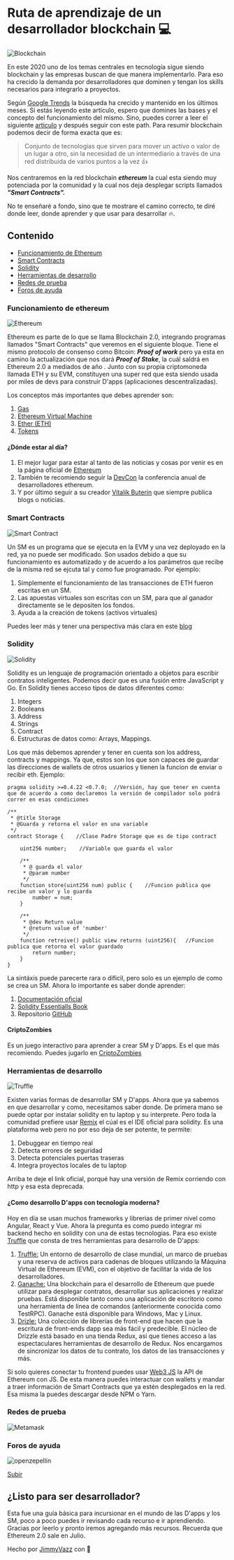 # Ruta de aprendizaje de un desarrollador blockchain 💻

![Blockchain](https://www.welivesecurity.com/wp-content/uploads/2018/09/blockchain-que-es-como-funciona.jpg)

En este 2020 uno de los temas centrales en tecnología sigue siendo blockchain y las empresas buscan de que manera implementarlo. Para eso ha crecido la demanda por desarrolladores que dominen y tengan los skills necesarios para integrarlo a proyectos. 

Según [Google Trends]([https://trends.google.es/trends/explore?geo=MX&q=blockchain](https://trends.google.es/trends/explore?geo=MX&q=blockchain)) la búsqueda ha crecido y mantenido en los últimos meses. 
Si estás leyendo este artículo, espero que domines las bases y el concepto del funcionamiento del mismo. Sino, puedes correr a leer el siguiente [articulo]([https://medium.com/@JimmyVazz/el-verdadero-potencial-del-blockchain-moda-o-revoluci%C3%B3n-ca07fef2ea7a?source=---------8------------------](https://medium.com/@JimmyVazz/el-verdadero-potencial-del-blockchain-moda-o-revoluci%C3%B3n-ca07fef2ea7a?source=---------8------------------)) y después seguir con este path. 
Para resumir blockchain podemos decir de forma exacta que es:

>Conjunto de tecnologias que sirven para mover un activo o valor de un lugar a otro, sin la necesidad de un intermediario a través de una red distribuida de varios puntos a la vez 👍


Nos centraremos en la red blockchain ***ethereum*** la cual esta siendo muy potenciada por la comunidad y la cual nos deja desplegar scripts llamados ***"Smart Contracts".***  

No te enseñaré a fondo, sino que te mostrare el camino correcto, te diré donde leer, donde aprender y que usar para desarrollar 🔥.
<a name="top"> </a>
## Contenido
* [Funcionamiento de Ethereum](#item1)
* [Smart Contracts](#item2)
* [Solidity](#item3)
* [Herramientas de desarrollo](#item4)
* [Redes de prueba](#item5)
* [Foros de ayuda](#item6)

<a name="item1"></a>
### Funcionamiento de ethereum
![Ethereum](https://quesoncriptomonedas.org/wp-content/uploads/2018/09/ethereum_logo.jpg)

Ethereum es parte de lo que se llama Blockchain 2.0, integrando programas llamados "Smart Contracts" que veremos en el siguiente bloque. Tiene el mismo protocolo de consenso como Bitcoin: ***Proof of work*** pero ya esta en camino la actualización que nos dará ***Proof of Stake***, la cuál saldrá en Ethereum 2.0 a mediados de año . Junto con su propia criptomoneda llamada ETH y su EVM, constituyen una super red que esta siendo usada por miles de devs para construir D'apps (aplicaciones descentralizadas).

Los conceptos más importantes que debes aprender son:
1. [Gas](https://medium.com/astec/entendiendo-el-gas-en-ethereum-e77a6f30090f)
2. [Ethereum Virtual Machine](https://criptotendencia.com/2018/05/13/ethereum-virtual-machine-una-caracteristica-que-hace-unica-a-ethereum/)
3. [Ether (ETH)](https://blockgeeks.com/guides/es/que-es-ethereum/)
4. [Tokens](https://es.cointelegraph.com/explained/what-is-a-token-and-how-does-it-work)
#### ¿Dónde estar al día?
1. El mejor lugar para estar al tanto de las noticias y cosas por venir es en la página oficial de  [Ethereum](https://ethereum.org/)
2. También te recomiendo seguir la [DevCon](https://archive.devcon.org/) la conferencia anual de desarrolladores ethereum. 
3. Y por último seguir a su creador [Vitalik Buterin](https://twitter.com/vitalikbuterin?lang=es) que siempre publica blogs o noticias. 

<a name="item2"></a>
### Smart Contracts
![Smart Contract](https://miro.medium.com/max/800/1*dZ5WRGrGQ5nQFkHV3iBzSA.jpeg)

Un SM es un programa que se ejecuta en la EVM y una vez deployado en la red, ya no puede ser modificado. Son usados debido a que su funcionamiento es automatizado y de acuerdo a los parámetros que recibe de la misma red se ejcuta tal y como fue programado. Por ejemplo:
1. Simplemente el funcionamiento de las transacciones de ETH fueron escritas en un SM.
2. Las apuestas virtuales son escritas con un SM, para que al ganador directamente se le depositen los fondos.
3. Ayuda a la creación de tokens (activos virtuales)

Puedes leer más y tener una perspectiva más clara en este [blog](https://es.cointelegraph.com/explained/what-is-a-smart-contract)

<a name="item3"></a>
### Solidity
![Solidity](https://i2.wp.com/cryptohabanero.com/wp-content/uploads/2018/10/400px-Solidity.png?fit=400%2C165&ssl=1)

Solidity es un lenguaje de programación orientado a objetos para escribir contratos inteligentes. Podemos decir que es una fusión entre JavaScript y Go. En Solidity tienes acceso tipos de datos diferentes como:
1. Integers
2. Booleans
3. Address
4. Strings
5. Contract
6. Estructuras de datos como: Arrays, Mappings.

Los que más debemos aprender y tener en cuenta son los address, contracts y mappings. Ya que, estos son los que son capaces de guardar las direcciones de wallets de otros usuarios y tienen la funcion de enviar o recibir eth.
Ejemplo:
```
pragma solidity >=0.4.22 <0.7.0;  //Versión, hay que tener en cuenta que de acuerdo a como declaremos la versión de compilador solo podrá correr en esas condiciones

/**
 * @title Storage
 * @Guarda y retorna el valor en una variable
 */
contract Storage {    //Clase Padre Storage que es de tipo contract

    uint256 number;    //Variable que guarda el valor 

    /**
     * @ guarda el valor
     * @param number 
     */
    function store(uint256 num) public {    //Funcion publica que recibe un valor y lo guarda
        number = num;
    }

    /**
     * @dev Return value 
     * @return value of 'number'
     */
    function retreive() public view returns (uint256){   //Funcion publica que retorna el valor guardado
        return number;
    }
}

```
La sintáxis puede parecerte rara o dificil, pero solo es un ejemplo de como se crea un SM. Ahora lo importante es saber donde aprender:
1. [Documentación oficial](https://solidity.readthedocs.io/)
2.  [Solidity Essentialls Book](https://arxiv.org/pdf/1905.01659)
3. Repositorio [GitHub](https://github.com/ethereum/solidity)

#### CriptoZombies
Es un juego interactivo para aprender a crear SM y D'apps. Es el que más recomiendo. Puedes jugarlo en [CriptoZombies](https://cryptozombies.io/es/)

<a name="item4"></a>
### Herramientas de desarrollo
![Truffle](https://blog.desdelinux.net/wp-content/uploads/2019/12/truffle-suite-herramientas-blockchain-imagen-destacada-blog-desdelinux-830x429.jpg)

Existen varias formas de desarrollar SM y D'apps. Ahora que ya sabemos en que desarrollar y como, necesitamos saber donde. De primera mano se puede optar por instalar solidity en tu laptop y su interprete. Pero toda la comunidad prefiere usar [Remix](https://remix.ethereum.org/) el cúal es el IDE oficial para solidity. Es una plataforma web pero no por eso deja de ser potente, te permite:
1. Debuggear en tiempo real
2. Detecta errores de seguridad
3. Detecta potenciales puertas traseras
4. Integra proyectos locales de tu laptop

Arriba te deje el link oficial, porqué hay una versión de Remix corriendo con http y esa esta deprecada. 

#### ¿Como desarrollo D'apps con tecnología moderna?
Hoy en día se usan muchos frameworks y librerias de primer nivel como Angular, React y Vue. Ahora la pregunta es como puedo integrar mi backend hecho en solidity con una de estas tecnologias. 
Para eso existe [Truffle](https://www.trufflesuite.com/) que consta de tres herramientas para desarrollo de D'apps:
1. [Truffle:](https://www.trufflesuite.com/truffle) Un entorno de desarrollo de clase mundial, un marco de pruebas y una reserva de activos para cadenas de bloques utilizando la Máquina Virtual de Ethereum (EVM), con el objetivo de facilitar la vida de los desarrolladores.
2. [Ganache:](https://www.trufflesuite.com/ganache) Una blockchain para el desarrollo de Ethereum que puede utilizar para desplegar contratos, desarrollar sus aplicaciones y realizar pruebas. Está disponible tanto como una aplicación de escritorio como una herramienta de línea de comandos (anteriormente conocida como TestRPC). Ganache está disponible para Windows, Mac y Linux.
3. [Drizle:](https://www.trufflesuite.com/drizzle) Una colección de librerías de front-end que hacen que la escritura de front-ends dapp sea más fácil y predecible. El núcleo de Drizzle está basado en una tienda Redux, así que tienes acceso a las espectaculares herramientas de desarrollo de Redux. Nos encargamos de sincronizar los datos de tu contrato, los datos de las transacciones y más.

Si solo quieres conectar tu frontend puedes usar [Web3 JS](https://github.com/ethereum/web3.js) la API de Ethereum con JS. De esta manera puedes interactuar con wallets y mandar a traer información de Smart Contracts que ya estén desplegados en la red. Esa misma la puedes descargar desde NPM o Yarn.
<a name="item5"></a>
### Redes de prueba
![Metamask](https://miro.medium.com/max/800/1*QbMVQ5j_8XicEJX9-cLP1w.png)


<a name="item6"></a>
### Foros de ayuda
![openzepellin](https://www.endeavor.org.ar/wp-content/uploads/2019/02/OZ_logo_color.svg)



[Subir](#top)

## ¿Listo para ser desarrollador?
Esta fue una guía básica para incursionar en el mundo de las D'apps y los SM, poco a poco puedes ir revisando cada recurso e ir aprendiendo.
Gracias por leerlo y pronto iremos agregando más recursos. Recuerda que Ethereum 2.0 sale en Julio.

Hecho por [JimmyVazz](github.com/JimmyVazz) con 💓
